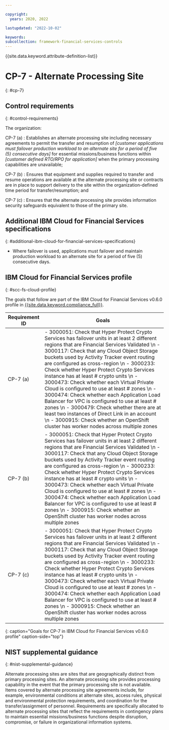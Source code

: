 ```yaml
---

copyright:
  years: 2020, 2022

lastupdated: "2022-10-02"

keywords: 
subcollection: framework-financial-services-controls
---
```


{{site.data.keyword.attribute-definition-list}}

               
# CP-7 - Alternate Processing Site
{: #cp-7}

## Control requirements
{: #control-requirements}

The organization:

CP-7 (a)
    : Establishes an alternate processing site including necessary agreements to permit the transfer and resumption of _[customer applications must failover production workload to an alternate site for a period of five (5) consecutive days]_ for essential missions/business functions within _[customer defined RTO/RPO for application]_ when the primary processing capabilities are unavailable;

CP-7 (b)
    : Ensures that equipment and supplies required to transfer and resume operations are available at the alternate processing site or contracts are in place to support delivery to the site within the organization-defined time period for transfer/resumption; and

CP-7 (c)
    : Ensures that the alternate processing site provides information security safeguards equivalent to those of the primary site.

## Additional IBM Cloud for Financial Services specifications
{: #additional-ibm-cloud-for-financial-services-specifications}

- Where failover is used, applications must failover and maintain production workload to an alternate site for a period of five (5) consecutive days.

## IBM Cloud for Financial Services profile
{: #scc-fs-cloud-profile}

The goals that follow are part of the IBM Cloud for Financial Services v0.6.0 profile in [{{site.data.keyword.compliance_full}}](/docs/security-compliance?topic=security-compliance-getting-started).

| Requirement ID | Goals |
|----------------|-------|
| CP-7 (a) | - 3000051: Check that Hyper Protect Crypto Services has failover units in at least 2 different regions that are Financial Services Validated \n - 3000117: Check that any Cloud Object Storage buckets used by Activity Tracker event routing are configured as cross-region \n - 3000233: Check whether Hyper Protect Crypto Services instance has at least # crypto units \n - 3000473: Check whether each Virtual Private Cloud is configured to use at least # zones \n - 3000474: Check whether each Application Load Balancer for VPC is configured to use at least # zones \n - 3000479: Check whether there are at least two instances of Direct Link in an account \n - 3000915: Check whether an OpenShift cluster has worker nodes across multiple zones | 
| CP-7 (b) | - 3000051: Check that Hyper Protect Crypto Services has failover units in at least 2 different regions that are Financial Services Validated \n - 3000117: Check that any Cloud Object Storage buckets used by Activity Tracker event routing are configured as cross-region \n - 3000233: Check whether Hyper Protect Crypto Services instance has at least # crypto units \n - 3000473: Check whether each Virtual Private Cloud is configured to use at least # zones \n - 3000474: Check whether each Application Load Balancer for VPC is configured to use at least # zones \n - 3000915: Check whether an OpenShift cluster has worker nodes across multiple zones | 
| CP-7 (c) | - 3000051: Check that Hyper Protect Crypto Services has failover units in at least 2 different regions that are Financial Services Validated \n - 3000117: Check that any Cloud Object Storage buckets used by Activity Tracker event routing are configured as cross-region \n - 3000233: Check whether Hyper Protect Crypto Services instance has at least # crypto units \n - 3000473: Check whether each Virtual Private Cloud is configured to use at least # zones \n - 3000474: Check whether each Application Load Balancer for VPC is configured to use at least # zones \n - 3000915: Check whether an OpenShift cluster has worker nodes across multiple zones | 
{: caption="Goals for CP-7 in IBM Cloud for Financial Services v0.6.0 profile" caption-side="top"}

## NIST supplemental guidance
{: #nist-supplemental-guidance}

Alternate processing sites are sites that are geographically distinct from primary processing sites. An alternate processing site provides processing capability in the event that the primary processing site is not available. Items covered by alternate processing site agreements include, for example, environmental conditions at alternate sites, access rules, physical and environmental protection requirements, and coordination for the transfer/assignment of personnel. Requirements are specifically allocated to alternate processing sites that reflect the requirements in contingency plans to maintain essential missions/business functions despite disruption, compromise, or failure in organizational information systems.



